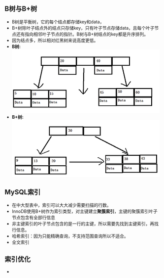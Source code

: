 ## B树与B+树
- B树是平衡树，它的每个结点都存储key和data，
- B+树除叶子结点外的结点只存储key，只有叶子节点存储data，且每个叶子节点还有指向相邻叶子节点的指针。B树与B+树结点的key都是升序排列。
- 因为结点多，所以相对红黑树来说高度更低。
- **B树:** ![](B树.png)
- **B+树:** ![](B+树.png)
## MySQL索引
- 在中大型表中，索引可以大大减少需要扫描的行数。
- InnoDB使用B+树作为索引类型，对主键建立**聚簇索引**，主键的聚簇索引叶子节点包含有全部行信息
- 非主键索引的叶子节点包含的是一行的主键，所以需要先找到主键索引，再找行信息。
- 哈希索引：因为只能精确查询，不支持范围查询所以不适合。
- 全文索引
## 索引优化
- 